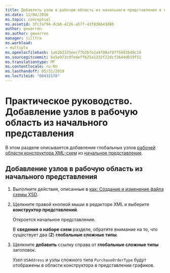 ```yaml
---
title: Добавлять узлы в рабочую область из начального представления в конструктор XML-схем
ms.date: 11/04/2016
ms.topic: conceptual
ms.assetid: 3fc7af94-dcb8-4226-a577-43f03664388b
author: gewarren
ms.author: gewarren
manager: jillfra
ms.workload:
- multiple
ms.openlocfilehash: 1a62b2225eec77b2b7e2a9f00af0ff5492640c19
ms.sourcegitcommit: ba5e072c9fedeff625a1332f22dcf3644d019f51
ms.translationtype: MT
ms.contentlocale: ru-RU
ms.lasthandoff: 05/31/2019
ms.locfileid: "66432178"
---
```

# <a name="how-to-add-nodes-to-the-workspace-from-the-start-view"></a>Практическое руководство. Добавление узлов в рабочую область из начального представления

В этом разделе описывается добавление глобальных узлов [рабочей области конструктора XML-схем](../xml-tools/xml-schema-designer-workspace.md) из [начальное представление](../xml-tools/start-view.md).

## <a name="to-add-nodes-to-the-workspace-from-the-start-view"></a>Добавление узлов в рабочую область из начального представления

1. Выполните действия, описанные в [как: Создание и изменение файла схемы XSD](../xml-tools/how-to-create-and-edit-an-xsd-schema-file.md).

2. Щелкните правой кнопкой мыши в редакторе XML и выберите **конструктор представлений**.

     Откроется начальное представление.

     В **сведения о наборе схем** разделе, обратите внимание на то, что существует два (**2**) **глобальные сложные типы**.

3. Щелкните **добавить** ссылку справа от **глобальные сложные типы** заголовок.

     Узел `USAddress` и узлы сложного типа `PurchaseOrderType` будут отображены в области конструктора в представлении графиков.